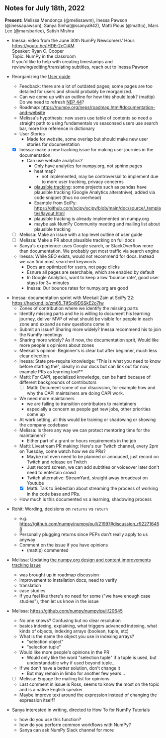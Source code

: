 
## Notes for July 18th, 2022

**Present:** Melissa Mendonça (@melissawm), Inessa Pawson (@inessapawson), Sanya Sinha(@ssanya942), Matti Picus (@mattip), Mars Lee (@marsbarlee), Satish Mishra

* Inessa: video from the June 30th NumPy Newcomers’ Hour: https://youtu.be/lHDEr2eCjAM
<br>Speaker: Ryan C. Cooper
<br>Topic: NumPy in the classroom
<br>If you'd like to help with creating timestamps and reviewing/editing/translating subtitles, reach out to Inessa Pawson

* Reorganizing the [User guide](https://numpy.org/doc/stable/user/index.html)
    * Feedback: there are a lot of outdated pages; some pages are too detailed for users and should probably be reorganized.
    * Can we come up with an outline for how this should look? (mattip) Do we need to refresh [NEP 44](https://numpy.org/neps/nep-0044-restructuring-numpy-docs.html)?
    * Roadmap: https://numpy.org/neps/roadmap.html#documentation-and-website
    * Melissa's hypothesis: new users use table of contents so need a straight path to using fundamentals vs seasonsed users use search bar, more like reference in dictionary
    * User Stories
        * Made for website, some overlap but should make new user stories for documentation
    - [x] Inessa: make a new tracking issue for making user journies in the documentation.
        * Can use website analytics?
            * Only have analytics for numpy.org, not sphinx pages
            * heat map?
                * not implemented, may be controversial to implement due to more user tracking, privacy concerns
            * [plausible tracking](https://plausible.io/): some projects such as pandas have plausible tracking (Google Analytics alteratnive), added via code snippet (thus no overhead)
            * Example from SciPy: https://github.com/scipy/scipy/blob/main/doc/source/_templates/layout.html
            * plausible tracking is already implemented on numpy.org
            * maybe ask NumPy Community meeting and mailing list about plausible tracking
    * [ ] Melissa: Make an issue with a top level outline of user guide 
    * [ ] Melissa: Make a PR about plausible tracking on full docs
    * Sanya's experience: uses Google search, or StackOverflow more than documentation. We probably get most traffic via search engine
    * Inessa: While SEO exists, would not recommend for docs. Instead we can find most searched keywords
        * Docs are optimized for users, not page clicks
        * Esnure all pages are searchable, which are enabled by default
        * In Google Analytics, want to keep a low 'bounce rate', good user stays for 3+ minutes
        * Inessa: Our bounce rates for numpy.org are good

- Inessa: documentation sprint with Meekail Zain at SciPy'22: https://hackmd.io/zm65_TjfSpi9DSSkE2o7Iw
    - Zones of contribution where we identify the missing parts
    - Identify missing parts and he is willing to document his learning journey, deliver MVP of what should be visible for people in each zone and expand as new questions come in
    - Submit an issue? Sharing more widely? Inessa recommend his to join the NumPy meetings
    - Sharing more widely? As if now, the documentation sprit, Would like more people's opinions about zones
    - Meekail's opinion: Beginner's is clear but after beginner, much less clear direction
    - Inessa: State pre-requite knowledge: "This is what you need to know before starting the", ideally in our docs but can link out for now, example PRs as learning tool**
    - Matti: For CAPI, specialized knowledge, can be hard because of different backgrounds of contributors
        - [ ] Matti: Document some of our disucssion, for example how and why the CAPI maintainers are doing CAPI work.
    -  We need more maintainers
        - we are failing to transition contributors to maintainers
        - especially a concern as people get new jobs, other priorities come up
    - At work setting, all this would be training or shadowing or showing the company codebase
    - Melissa: Is there any way we can protect mentoring time for the maintainers?
        - Either part of a grant or hours requirements in the job
    - Matti: Livestream PR making: Here's our Twitch channel, every 2pm on Tuesday, come watch how we do PRs?
        - Maybe not even need to be planned or annouced, just record on Twitch and release on Twitch
        - Just record screen, we can add subtitles or voiceover later don't need to entertain crowd
        - Twitch alternative: StreamYard, straight away broadcast on Youtube
        - [x] Matti: Talk to Sebestian about streaming the process of working in the code base and PRs.
    - How much is this documented vs a learning, shadowing process

* Rohit: Wording, decisions on `returns` vs `return`
    * e.g. https://github.com/numpy/numpy/pull/21997#discussion_r922716458
    * Personally plugging returns since PEPs don't really apply to us anyway
    * Comment on the issue if you have opinions
    	* (mattip) commented

* Melissa: Updating [the numpy.org design and content improvements tracking issue](https://github.com/numpy/numpy.org/issues/266)
    * was brought up in roadmap discussion
    * improvement to installation docs, need to verify
    * translation
    * case studies
    * If you feel like there's no need for some ("we have enough case studies"), then let us know in the issue 

* Melissa: https://github.com/numpy/numpy/pull/20645
    * No one knows? Confusing but no clear resolution
    * basics indexing, explaining, what triggers advanced indexing, what kinds of objects, indexing arrays (boolean, tuple, etc)
    * What is the name the object you use in indexing arrays?
        * "selection object"
        * "selection tuple"
    * Would like more people's opinions in the PR
        * Would only like the word "selection tuple" if a tuple is used, but understandable why if used beyond tuple...
    * If we don't have a better solution, don't change it
        * But may remain in limbo for another few years...
    - [ ] Melissa: Engage the mailing list for opinions
    * Last comment in issue is Ross, seems to know the most on the topic and is a native English speaker
    * Maybe improve text around the expression instead of changing the expression itself?
    
* Sanya interested in writing, directed to How To for NumPy Tutorials
    * how do you use this function?
    * how do you perform common workflows with NumPy?
    * Sanya can ask NumPy Slack channel for more
